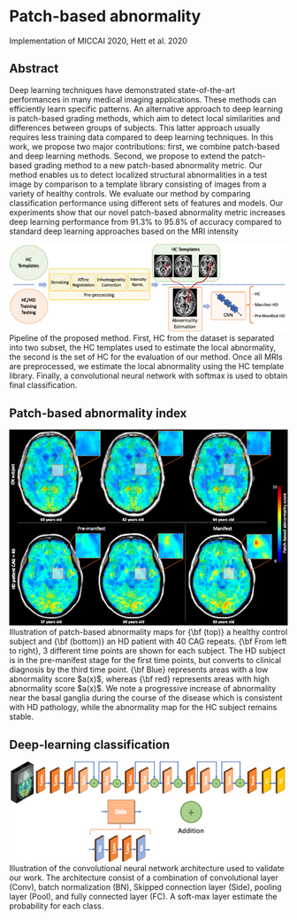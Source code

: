 # Patch-based abnormality


Implementation of MICCAI 2020, Hett et al. 2020

## Abstract
Deep learning techniques have demonstrated state-of-the-art performances in many medical imaging applications. These methods can efficiently learn specific patterns. An alternative approach to deep learning is patch-based grading methods, which aim to detect local similarities and differences between groups of subjects. This latter approach usually requires less training data compared to deep learning techniques. In this work, we propose two major contributions: first, we combine patch-based and deep learning methods. Second, we propose to extend the patch-based grading method to a new patch-based abnormality metric. Our method enables us to detect localized structural abnormalities in a test image by comparison to a template library consisting of images from a variety of healthy controls.  We evaluate our method by comparing classification performance using different sets of features and models. Our experiments show that our novel patch-based abnormality metric increases deep learning performance from 91.3% to 95.8% of accuracy compared to standard deep learning approaches based on the MRI intensity

<img src="figures/pipeline.png" width="600" class="center">
Pipeline of the proposed method. First, HC from the dataset is separated into two subset, the HC templates used to estimate the local abnormality, the second is the set of HC for the evaluation of our method. Once all MRIs are preprocessed, we estimate the local abnormality using the HC template library. Finally, a convolutional neural network with softmax is used to obtain final classification.

## Patch-based abnormality index


<img src="figures/pbd_illustration.png" width="600" class="center">
Illustration of patch-based abnormality maps for {\bf (top)} a healthy control subject and {\bf (bottom)} an HD patient with 40 CAG repeats. {\bf From left to right}, 3 different time points are shown for each subject. The HD subject is in the pre-manifest stage for the first time points, but converts to clinical diagnosis by the third time point. {\bf Blue} represents areas with a low abnormality score $a(x)$, whereas {\bf red} represents areas with high abnormality score $a(x)$. We note a progressive increase of abnormality near the basal ganglia during the course of the disease which is consistent with HD pathology, while the abnormality map for the HC subject remains stable.

## Deep-learning classification
<img src="figures/network.png" width="600" class="center">
Illustration of the convolutional neural network architecture used to validate our work. The architecture consist of a combination of convolutional layer (Conv), batch normalization (BN), Skipped connection layer (Side), pooling layer (Pool), and fully connected layer (FC). A soft-max layer estimate the probability for each class.
